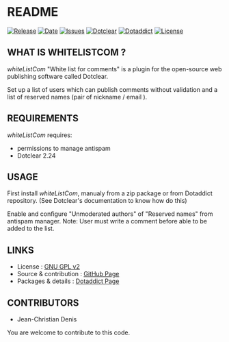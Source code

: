 # README

[![Release](https://img.shields.io/github/v/release/JcDenis/whiteListCom)](https://github.com/JcDenis/whiteListCom/releases)
[![Date](https://img.shields.io/github/release-date/JcDenis/whiteListCom)](https://github.com/JcDenis/whiteListCom/releases)
[![Issues](https://img.shields.io/github/issues/JcDenis/whiteListCom)](https://github.com/JcDenis/whiteListCom/issues)
[![Dotclear](https://img.shields.io/badge/dotclear-v2.24-blue.svg)](https://fr.dotclear.org/download)
[![Dotaddict](https://img.shields.io/badge/dotaddict-official-green.svg)](https://plugins.dotaddict.org/dc2/details/whiteListCom)
[![License](https://img.shields.io/github/license/JcDenis/whiteListCom)](https://github.com/JcDenis/whiteListCom/blob/master/LICENSE)

## WHAT IS WHITELISTCOM ?

_whiteListCom_ "White list for comments" is a plugin for the open-source 
web publishing software called Dotclear.

Set up a list of users which can publish comments without validation 
and a list of reserved names (pair of nickname / email ).

## REQUIREMENTS

_whiteListCom_ requires: 

 * permissions to manage antispam
 * Dotclear 2.24

## USAGE

First install _whiteListCom_, manualy from a zip package or from 
Dotaddict repository. (See Dotclear's documentation to know how do this)

Enable and configure "Unmoderated authors" of "Reserved names" 
from antispam manager.
Note: User must write a comment before able to be added to the list.

## LINKS

 * License : [GNU GPL v2](https://www.gnu.org/licenses/old-licenses/lgpl-2.0.html)
 * Source & contribution : [GitHub Page](https://github.com/JcDenis/whiteListCom)
 * Packages & details : [Dotaddict Page](https://plugins.dotaddict.org/dc2/details/whiteListCom)

## CONTRIBUTORS

 * Jean-Christian Denis

 You are welcome to contribute to this code.